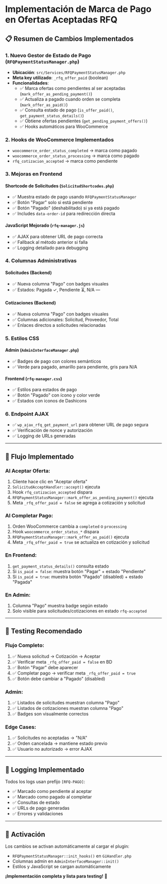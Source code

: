 # Implementación de Marca de Pago en Ofertas Aceptadas RFQ

## 📋 Resumen de Cambios Implementados

### 1. **Nuevo Gestor de Estado de Pago (`RFQPaymentStatusManager.php`)**
- **Ubicación**: `src/Services/RFQPaymentStatusManager.php`
- **Meta key utilizado**: `_rfq_offer_paid` (boolean)
- **Funcionalidades**:
  - ✅ Marca ofertas como pendientes al ser aceptadas (`mark_offer_as_pending_payment()`)
  - ✅ Actualiza a pagado cuando orden se completa (`mark_offer_as_paid()`)
  - ✅ Consulta estado de pago (`is_offer_paid()`, `get_payment_status_details()`)
  - ✅ Obtiene ofertas pendientes (`get_pending_payment_offers()`)
  - ✅ Hooks automáticos para WooCommerce

### 2. **Hooks de WooCommerce Implementados**
- `woocommerce_order_status_completed` → marca como pagado
- `woocommerce_order_status_processing` → marca como pagado
- `rfq_cotizacion_accepted` → marca como pendiente

### 3. **Mejoras en Frontend**
#### **Shortcode de Solicitudes (`SolicitudShortcodes.php`)**
- ✅ Muestra estado de pago usando `RFQPaymentStatusManager`
- ✅ Botón "Pagar" solo si está pendiente
- ✅ Botón "Pagado" (deshabilitado) si ya está pagado
- ✅ Includes `data-order-id` para redirección directa

#### **JavaScript Mejorado (`rfq-manager.js`)**
- ✅ AJAX para obtener URL de pago correcta
- ✅ Fallback al método anterior si falla
- ✅ Logging detallado para debugging

### 4. **Columnas Administrativas**
#### **Solicitudes (Backend)**
- ✅ Nueva columna "Pago" con badges visuales
- ✅ Estados: Pagada ✓, Pendiente ⏳, N/A —

#### **Cotizaciones (Backend)**
- ✅ Nueva columna "Pago" con badges visuales  
- ✅ Columnas adicionales: Solicitud, Proveedor, Total
- ✅ Enlaces directos a solicitudes relacionadas

### 5. **Estilos CSS**
#### **Admin (`AdminInterfaceManager.php`)**
- ✅ Badges de pago con colores semánticos
- ✅ Verde para pagado, amarillo para pendiente, gris para N/A

#### **Frontend (`rfq-manager.css`)**
- ✅ Estilos para estados de pago
- ✅ Botón "Pagado" con ícono y color verde
- ✅ Estados con iconos de Dashicons

### 6. **Endpoint AJAX**
- ✅ `wp_ajax_rfq_get_payment_url` para obtener URL de pago segura
- ✅ Verificación de nonce y autorización
- ✅ Logging de URLs generadas

---

## 🔄 Flujo Implementado

### **Al Aceptar Oferta:**
1. Cliente hace clic en "Aceptar oferta"
2. `SolicitudAcceptHandler::accept()` ejecuta
3. Hook `rfq_cotizacion_accepted` dispara
4. `RFQPaymentStatusManager::mark_offer_as_pending_payment()` ejecuta
5. Meta `_rfq_offer_paid = false` se agrega a cotización y solicitud

### **Al Completar Pago:**
1. Orden WooCommerce cambia a `completed` o `processing`
2. Hook `woocommerce_order_status_*` dispara
3. `RFQPaymentStatusManager::mark_offer_as_paid()` ejecuta
4. Meta `_rfq_offer_paid = true` se actualiza en cotización y solicitud

### **En Frontend:**
1. `get_payment_status_details()` consulta estado
2. Si `is_paid = false`: muestra botón "Pagar" + estado "Pendiente"
3. Si `is_paid = true`: muestra botón "Pagado" (disabled) + estado "Pagada"

### **En Admin:**
1. Columna "Pago" muestra badge según estado
2. Solo visible para solicitudes/cotizaciones en estado `rfq-accepted`

---

## 🧪 Testing Recomendado

### **Flujo Completo:**
1. ✅ Nueva solicitud → Cotización → Aceptar
2. ✅ Verificar meta `_rfq_offer_paid = false` en BD
3. ✅ Botón "Pagar" debe aparecer
4. ✅ Completar pago → verificar meta `_rfq_offer_paid = true`
5. ✅ Botón debe cambiar a "Pagado" (disabled)

### **Admin:**
1. ✅ Listados de solicitudes muestran columna "Pago"
2. ✅ Listados de cotizaciones muestran columna "Pago"
3. ✅ Badges son visualmente correctos

### **Edge Cases:**
1. ✅ Solicitudes no aceptadas → "N/A"
2. ✅ Orden cancelada → mantiene estado previo
3. ✅ Usuario no autorizado → error AJAX

---

## 📝 Logging Implementado

Todos los logs usan prefijo `[RFQ-PAGO]`:
- ✅ Marcado como pendiente al aceptar
- ✅ Marcado como pagado al completar
- ✅ Consultas de estado
- ✅ URLs de pago generadas
- ✅ Errores y validaciones

---

## 🚀 Activación

Los cambios se activan automáticamente al cargar el plugin:
- `RFQPaymentStatusManager::init_hooks()` en `GiHandler.php`
- Columnas admin en `AdminInterfaceManager::init()`
- Estilos y JavaScript se cargan automáticamente

**¡Implementación completa y lista para testing!** 🎉
